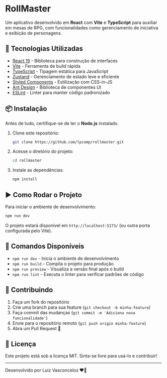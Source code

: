 # RollMaster

Um aplicativo desenvolvido em **React** com **Vite** e **TypeScript** para auxiliar em mesas de RPG, com funcionalidades como gerenciamento de iniciativa e exibição de personagens.

## 🚀 Tecnologias Utilizadas

- [React 19](https://react.dev/) - Biblioteca para construção de interfaces
- [Vite](https://vitejs.dev/) - Ferramenta de build rápida
- [TypeScript](https://www.typescriptlang.org/) - Tipagem estática para JavaScript
- [Zustand](https://github.com/pmndrs/zustand) - Gerenciamento de estado leve e eficiente
- [Styled Components](https://styled-components.com/) - Estilização com CSS-in-JS
- [Ant Design](https://ant.design/) - Biblioteca de componentes UI
- [ESLint](https://eslint.org/) - Linter para manter código padronizado

## 📦 Instalação

Antes de tudo, certifique-se de ter o **Node.js** instalado.

1. Clone este repositório:
   ```sh
   git clone https://github.com/lpcomp/rollmaster.git
   ```
2. Acesse o diretório do projeto:
   ```sh
   cd rollmaster
   ```
3. Instale as dependências:
   ```sh
   npm install
   ```

## ▶️ Como Rodar o Projeto

Para iniciar o ambiente de desenvolvimento:
```sh
npm run dev
```
O projeto estará disponível em `http://localhost:5173/` (ou outra porta configurada pelo Vite).

## 🔧 Comandos Disponíveis

- `npm run dev` - Inicia o ambiente de desenvolvimento
- `npm run build` - Compila o projeto para produção
- `npm run preview` - Visualiza a versão final após o build
- `npm run lint` - Executa o linter para verificar padrões de código

## 🤝 Contribuindo

1. Faça um fork do repositório
2. Crie uma branch para sua feature (`git checkout -b minha-feature`)
3. Faça commit das mudanças (`git commit -m 'Adiciona nova funcionalidade'`)
4. Envie para o repositório remoto (`git push origin minha-feature`)
5. Abra um Pull Request 🚀

## 📜 Licença

Este projeto está sob a licença MIT. Sinta-se livre para usá-lo e contribuir!

---
Desenvolvido por Luiz Vasconcelos ❤️🎲

